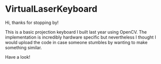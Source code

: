 # VirtualLaserKeyboard

Hi, thanks for stopping by! 

This is a basic projection keyboard I built last year using OpenCV. The implementation is incredibly hardware specific but nevertheless I thought I would upload the code in case someone stumbles by wanting to make something similar. 

Have a look! 
